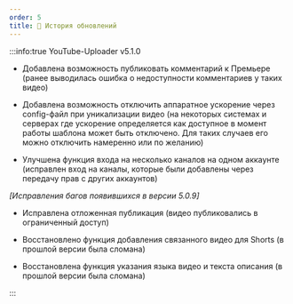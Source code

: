 ```yaml
---
order: 5
title: 🔁 История обновлений
---
```


:::info:true YouTube-Uploader v5.1.0

-  Добавлена возможность публиковать комментарий к Премьере (ранее выводилась ошибка о недоступности комментариев у таких видео)

-  Добавлена возможность отключить аппаратное ускорение через config-файл при уникализации видео (на некоторых системах и серверах где ускорение определяется как доступное в момент работы шаблона может быть отключено. Для таких случаев его можно отключить намеренно или по желанию)

-  Улучшена функция входа на несколько каналов на одном аккаунте (исправлен вход на каналы, которые были добавлены через передачу прав с других аккаунтов)

*\[Исправления багов появившихся в версии 5.0.9\]*

-  Исправлена отложенная публикация (видео публиковались в ограниченный доступ)

-  Восстановлено функция добавления связанного видео для Shorts (в прошлой версии была сломана)

-  Восстановлена функция указания языка видео и текста описания (в прошлой версии была сломана)

:::


